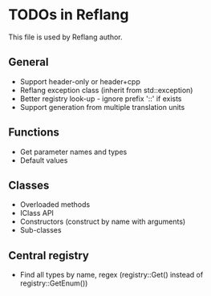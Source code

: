 # TODOs in Reflang
This file is used by Reflang author.

## General
* Support header-only or header+cpp
* Reflang exception class (inherit from std::exception)
* Better registry look-up - ignore prefix '::' if exists
* Support generation from multiple translation units

## Functions
* Get parameter names and types
* Default values

## Classes
* Overloaded methods
* IClass API
* Constructors (construct by name with arguments)
* Sub-classes

## Central registry
* Find all types by name, regex (registry::Get() instead of registry::GetEnum())
